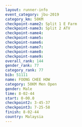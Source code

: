 ```yaml
---
layout: runner-info 
event_category: jbu-2019 
category_km: 50KM 
checkpoint-name2: Split 1 E Farm 
checkpoint-name3: Split 2 ATV 
checkpoint-name4: 
checkpoint-name5: 
checkpoint-name6: 
checkpoint-name7: 
checkpoint-name8: 
checkpoint-name9: 
overall_rank: 144
gender_rank: 77
category_rank: 77
bib: 51111
name: FOONG CHEE HOW
category: 50KM Men Open
gender: Male
time: 8-02-44
start: 0-00.0
checkpoint2: 3-45-37
checkpoint3: 7-25-58
finish: 8-02-44
country: Malaysia
---
```

